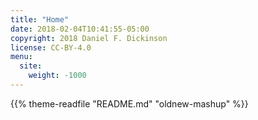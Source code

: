 ```yaml
---
title: "Home"
date: 2018-02-04T10:41:55-05:00
copyright: 2018 Daniel F. Dickinson
license: CC-BY-4.0
menu:
  site:
    weight: -1000
---
```

{{% theme-readfile "README.md" "oldnew-mashup" %}}
